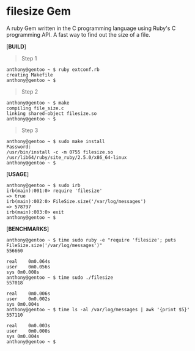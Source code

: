 # filesize Gem
A ruby Gem written in the C programming language using Ruby's C programming API. A fast way to find out the size of a file.


[**BUILD**]

> Step 1
```
anthony@gentoo ~ $ ruby extconf.rb 
creating Makefile
anthony@gentoo ~ $
```

> Step 2
```
anthony@gentoo ~ $ make
compiling file_size.c
linking shared-object filesize.so
anthony@gentoo ~ $
```

> Step 3
```
anthony@gentoo ~ $ sudo make install
Password: 
/usr/bin/install -c -m 0755 filesize.so /usr/lib64/ruby/site_ruby/2.5.0/x86_64-linux
anthony@gentoo ~ $
```

[**USAGE**]

```
anthony@gentoo ~ $ sudo irb
irb(main):001:0> require 'filesize'
=> true
irb(main):002:0> FileSize.size('/var/log/messages')
=> 578797
irb(main):003:0> exit
anthony@gentoo ~ $
```

[**BENCHMARKS**]

```
anthony@gentoo ~ $ time sudo ruby -e "require 'filesize'; puts FileSize.size('/var/log/messages')"
556660
    
real	0m0.064s
user	0m0.056s
sys	0m0.008s
anthony@gentoo ~ $ time sudo ./filesize 
557018

real	0m0.006s
user	0m0.002s
sys	0m0.004s
anthony@gentoo ~ $ time ls -al /var/log/messages | awk '{print $5}'
557110
    
real	0m0.003s
user	0m0.000s
sys	0m0.004s
anthony@gentoo ~ $ 
```
